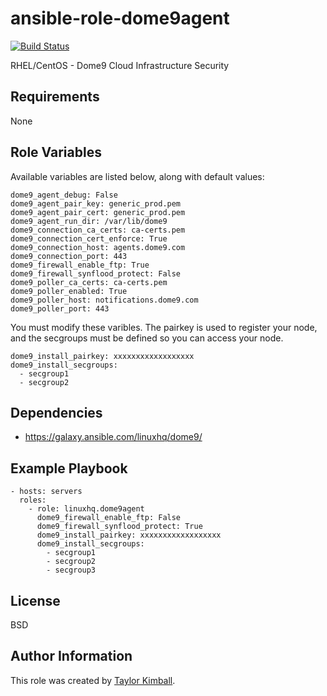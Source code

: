 # ansible-role-dome9agent

[![Build Status](https://travis-ci.org/linuxhq/ansible-role-dome9agent.svg?branch=master)](https://travis-ci.org/linuxhq/ansible-role-dome9agent)

RHEL/CentOS - Dome9 Cloud Infrastructure Security

## Requirements

None

## Role Variables

Available variables are listed below, along with default values:

    dome9_agent_debug: False
    dome9_agent_pair_key: generic_prod.pem
    dome9_agent_pair_cert: generic_prod.pem
    dome9_agent_run_dir: /var/lib/dome9
    dome9_connection_ca_certs: ca-certs.pem
    dome9_connection_cert_enforce: True
    dome9_connection_host: agents.dome9.com
    dome9_connection_port: 443
    dome9_firewall_enable_ftp: True
    dome9_firewall_synflood_protect: False
    dome9_poller_ca_certs: ca-certs.pem
    dome9_poller_enabled: True
    dome9_poller_host: notifications.dome9.com
    dome9_poller_port: 443

You must modify these varibles.  The pairkey is used to register your node, and the secgroups
must be defined so you can access your node.

    dome9_install_pairkey: xxxxxxxxxxxxxxxxxx
    dome9_install_secgroups:
      - secgroup1
      - secgroup2

## Dependencies

 * https://galaxy.ansible.com/linuxhq/dome9/

## Example Playbook

    - hosts: servers
      roles:
        - role: linuxhq.dome9agent
          dome9_firewall_enable_ftp: False
          dome9_firewall_synflood_protect: True
          dome9_install_pairkey: xxxxxxxxxxxxxxxxxx
          dome9_install_secgroups:
            - secgroup1
            - secgroup2
            - secgroup3

## License

BSD

## Author Information

This role was created by [Taylor Kimball](http://www.linuxhq.org).
